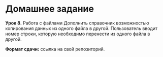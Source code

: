 # Домашнее задание 

**Урок 8.** Работа с файлами
Дополнить справочник возможностью копирования данных из одного файла в другой. Пользователь вводит номер строки, которую необходимо перенести из одного файла в другой.

**Формат сдачи:** ссылка на свой репозиторий.